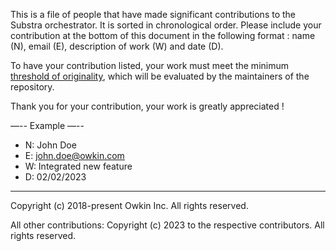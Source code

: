 This is a file of people that have made significant contributions to the Substra orchestrator. It is sorted in chronological order. Please include your contribution at the bottom of this document in the following format : name (N), email (E), description of work (W) and date (D).

To have your contribution listed, your work must meet the minimum [threshold of originality](https://en.wikipedia.org/wiki/Threshold_of_originality), which will be evaluated by the maintainers of the repository.

Thank you for your contribution, your work is greatly appreciated !

—-- Example —--

- N: John Doe
- E: john.doe@owkin.com
- W: Integrated new feature
- D: 02/02/2023

---

Copyright (c) 2018-present Owkin Inc. All rights reserved.

All other contributions:
Copyright (c) 2023 to the respective contributors.
All rights reserved.
